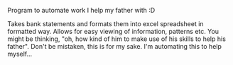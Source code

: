 Program to automate work I help my father with :D

Takes bank statements and formats them into excel spreadsheet in formatted way. 
Allows for easy viewing of information, patterns etc.
You might be thinking, "oh, how kind of him to make use of his skills to help his father". Don't be mistaken, this is for my sake. I'm automating this to help myself...
